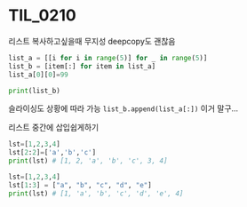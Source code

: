 # TIL_0210

리스트 복사하고싶을때 무지성 deepcopy도 괜찮음

```python
list_a = [[i for i in range(5)] for _ in range(5)]
list_b = [item[:] for item in list_a]
list_a[0][0]=99

print(list_b)
```

슬라이싱도 상황에 따라 가능 `list_b.append(list_a[:])` 이거 말구...





리스트 중간에 삽입쉽게하기

```python
lst=[1,2,3,4]
lst[2:2]=['a','b','c']
print(lst) # [1, 2, 'a', 'b', 'c', 3, 4]

lst=[1,2,3,4]
lst[1:3] = ["a", "b", "c", "d", "e"]
print(lst) # [1, 'a', 'b', 'c', 'd', 'e', 4]
```

